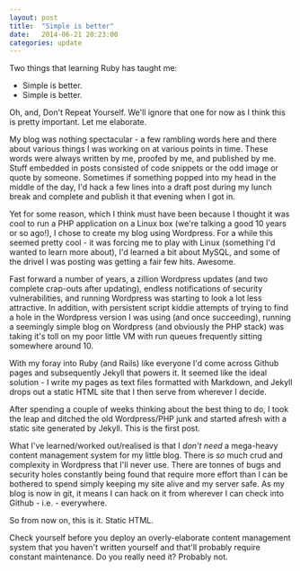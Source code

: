 ```yaml
---
layout: post
title:  "Simple is better"
date:   2014-06-21 20:23:00
categories: update
---
```


Two things that learning Ruby has taught me:

 * Simple is better.
 * Simple is better.
 
Oh, and, Don't Repeat Yourself. We'll ignore that one for now as I think this is pretty important. Let me elaborate.

My blog was nothing spectacular - a few rambling words here and there
about various things I was working on at various points in time. These words were always written by me, proofed by
me, and published by me. Stuff embedded in posts consisted of code snippets or the odd image or quote by someone. Sometimes
if something popped into my head in the middle of the day, I'd hack a few lines into a draft post during my lunch break and
complete and publish it that evening when I got in.

Yet for some reason, which I think must have been because I thought it was cool to run a PHP application on a Linux box
(we're talking a good 10 years or so ago!), I chose to create my blog using Wordpress. For a while this seemed pretty cool -
it was forcing me to play with Linux (something I'd wanted to learn more about),
I'd learned a bit about MySQL, and some of the drivel I was posting was getting a fair few hits. Awesome.

Fast forward a number of years, a zillion Wordpress updates (and two complete crap-outs after updating),
endless notifications of security vulnerabilities, and running Wordpress was starting to look a lot less attractive.
In addition, with persistent script kiddie attempts of trying to find a hole in the Wordpress version I was using (and
once succeeding), running a seemingly simple blog on Wordpress (and obviously the PHP stack) was taking it's toll on my
poor little VM with run queues frequently sitting somewhere around 10.

With my foray into Ruby (and Rails) like everyone I'd come across Github pages and subsequently Jekyll that powers it. It seemed
like the ideal solution - I write my pages as text files formatted with Markdown, and Jekyll drops out a static HTML site
that I then serve from wherever I decide.

After spending a couple of weeks thinking about the best thing to do, I took the leap and ditched the old Wordpress/PHP
junk and started afresh with a static site generated by Jekyll. This is the first post.

What I've learned/worked out/realised is that I *don't need* a mega-heavy content management system for my little blog. There is *so* much
crud and complexity in Wordpress that I'll never use. There are tonnes of bugs and security holes constantly being found
that require more effort than I can be bothered to spend simply keeping my site alive and my server safe. As my blog is now
in git, it means I can hack on it from wherever I can check into Github - i.e. - everywhere.

So from now on, this is it. Static HTML.

Check yourself before you deploy an overly-elaborate content management system
that you haven't written yourself and that'll probably require constant maintenance. Do you really need it? Probably not.

